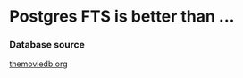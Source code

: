 # Postgres FTS is better than ...


### Database source
[themoviedb.org](https://www.themoviedb.org/)